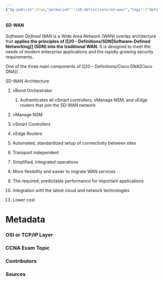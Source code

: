 ```yaml
---
{"dg-publish":true,"permalink":"/20-definitions/sd-wan/","tags":["defs_ccna"]}
---
```


#### SD-WAN
*Software Defined WAN* is a Wide Area Network (WAN) overlay architecture that **applies the principles of [[20 - Definitions/SDN\|Software-Defined Networking]] (SDN) into the traditional WAN.** It is designed to meet the needs of modern enterprise applications and the rapidly growing security requirements.

One of the three main components of [[20 - Definitions/Cisco DNA\|Cisco DNA]]

SD-WAN Architecture
1. vBond Orchestrator
	1. Authenticates all vSmart controllers, vManage NSM, and vEdge routers that join the SD-WAN network
2. vManage NSM
3. vSmart Controllers
4. vEdge Routers





1. Automated, standardized setup of connectivity between sites
2. Transport independent
3. Simplified, Integrated operations
4. More flexibility and easier to migrate WAN services
5. The required, predictable performance for important applications
6. Integration with the latest cloud and network technologies
7. Lower cost

# Metadata
### OSI or TCP/IP Layer

### CCNA Exam Topic

### Contributors

### Sources
